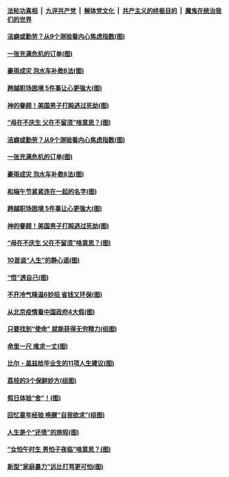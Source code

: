 

####  [法轮功真相](../../../../basic/blob/master/README.md?t=06250631) &nbsp;|&nbsp; [九评共产党](../../../../9ping.md/blob/master/README.md?t=06250631) &nbsp;|&nbsp; [解体党文化](../../../../jtdwh.md/blob/master/README.md?t=06250631)  &nbsp;|&nbsp; [共产主义的终极目的](../../../../gczydzjmd.md/blob/master/README.md?t=06250631) &nbsp;|&nbsp; [魔鬼在统治我们的世界](../../../../mgztzwmdsj.md/blob/master/README.md?t=06250631) 

#### [洁癖或勤劳？从9个测验看内心焦虑指数(图)](../pages/p8/937558.md?t=06250631) 

#### [一张充满危机的订单(图)](../pages/p8/936981.md?t=06250631) 

#### [豪雨成灾 泡水车补救8法(图)](../pages/p8/937526.md?t=06250631) 

#### [跨越职场困境 5件事让心更强大(图)](../pages/p8/937375.md?t=06250631) 

#### [神的眷顾！美国男子打盹逃过死劫(图)](../pages/p8/936985.md?t=06250631) 

#### [“母在不庆生 父在不留须”啥意思？(图)](../pages/p8/937234.md?t=06250631) 

#### [洁癖或勤劳？从9个测验看内心焦虑指数(图)](../pages/p8/937558.md?t=06250631) 

#### [一张充满危机的订单(图)](../pages/p8/936981.md?t=06250631) 

#### [豪雨成灾 泡水车补救8法(图)](../pages/p8/937526.md?t=06250631) 

#### [和端午节紧紧连在一起的名字(图)](../pages/p8/937448.md?t=06250631) 

#### [跨越职场困境 5件事让心更强大(图)](../pages/p8/937375.md?t=06250631) 

#### [神的眷顾！美国男子打盹逃过死劫(图)](../pages/p8/936985.md?t=06250631) 

#### [“母在不庆生 父在不留须”啥意思？(图)](../pages/p8/937234.md?t=06250631) 

#### [10首谈“人生”的静心谣(图)](../pages/p8/936965.md?t=06250631) 

#### [“悟”透自己(图)](../pages/p8/936972.md?t=06250631) 

#### [不开冷气降温6妙招 省钱又环保(图)](../pages/p8/937329.md?t=06250631) 

#### [从北京疫情看中国政府4大假(图)](../pages/p8/937196.md?t=06250631) 

#### [只要找到“使命” 就能获得无穷精力(组图)](../pages/p8/937159.md?t=06250631) 

#### [命里一尺 难求一丈(图)](../pages/p8/936782.md?t=06250631) 

#### [比尔・盖兹给毕业生的11项人生建议(图)](../pages/p8/936231.md?t=06250631) 

#### [荔枝的3个保鲜妙方(组图)](../pages/p8/936950.md?t=06250631) 

#### [假日体验“舍”！(图)](../pages/p8/937183.md?t=06250631) 

#### [回忆童年经验 唤醒“自我欲求”(组图)](../pages/p8/937082.md?t=06250631) 

#### [人生是个“还债”的旅程(图)](../pages/p8/936768.md?t=06250631) 

#### [“女怕午时生 男怕子夜临”啥意思？(图)](../pages/p8/937081.md?t=06250631) 

#### [新型“家庭暴力”远比打骂更可怕(图)](../pages/p8/936230.md?t=06250631) 

